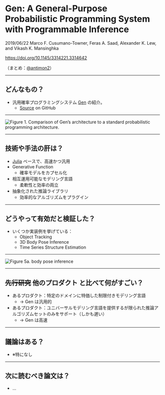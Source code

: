 Gen: A General-Purpose Probabilistic Programming System with Programmable Inference
===

2019/06/22 Marco F. Cusumano-Towner, Feras A. Saad, Alexander K. Lew, and Vikash K. Mansinghka

https://doi.org/10.1145/3314221.3314642

（まとめ：[@antimon2](https://github.com/antimon2)）

---

## どんなもの？

+ 汎用確率プログラミングシステム [Gen](https://probcomp.github.io/Gen/) の紹介。
    + [Source](https://github.com/probcomp/Gen) on GitHub

----

![Figure 1. Comparison of Gen’s architecture to a standard probabilistic programming architecture.
](https://i.imgur.com/vpiatZX.png)  

---

## 技術や手法の肝は？

+ [Julia](https://julialang.org/) ベースで、高速かつ汎用
+ Generative Function
    + 確率モデルをカプセル化
+ 相互運用可能なモデリング言語
    + 柔軟性と効率の両立
+ 抽象化された推論ライブラリ
    + 効率的なアルゴリズムをプラグイン

---

## どうやって有効だと検証した？

+ いくつか実装例を挙げている：
    + Object Tracking
    + 3D Body Pose Inference
    + Time Series Structure Estimation

----

![Figure 5a. body pose inference](https://i.imgur.com/BIWJtI7.png)

---

## ~~先行研究~~ 他のプロダクト と比べて何がすごい？

+ あるプロダクト：特定のドメインに特価した制限付きモデリング言語
    + → Gen は汎用的
+ あるプロダクト：ユニバーサルモデリング言語を提供するが限られた推論アルゴリズムセットのみをサポート（しかも遅い）
    + → Gen は高速

---

## 議論はある？

+ ※特になし

---

## 次に読むべき論文は？

+ …
